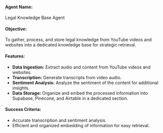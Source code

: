 #### Agent Name:
Legal Knowledge Base Agent

#### Objective:
To gather, process, and store legal knowledge from YouTube videos and websites into a dedicated knowledge base for strategic retrieval.

#### Features:
- **Data Ingestion:** Extract audio and content from YouTube videos and websites.
- **Transcription:** Generate transcripts from video audio.
- **Sentiment Analysis:** Analyze the sentiment of the content for additional insights.
- **Data Storage:** Organize and embed the processed information into Supabase, Pinecone, and Airtable in a dedicated section.

#### Success Criteria:
- Accurate transcription and sentiment analysis.
- Efficient and organized embedding of information for easy retrieval.
